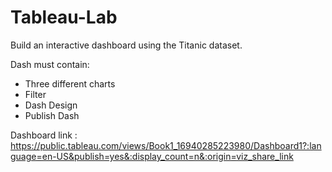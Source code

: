 # Tableau-Lab


Build an interactive dashboard using the Titanic dataset.

Dash must contain:

- Three different charts
- Filter
- Dash Design
- Publish Dash

Dashboard link :
https://public.tableau.com/views/Book1_16940285223980/Dashboard1?:language=en-US&publish=yes&:display_count=n&:origin=viz_share_link
